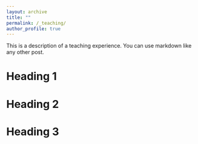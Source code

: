 ```yaml
---
layout: archive
title: ""
permalink: /_teaching/
author_profile: true
---
```


This is a description of a teaching experience. You can use markdown like any other post.

Heading 1
======

Heading 2
======

Heading 3
======
